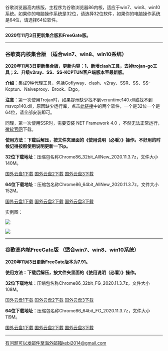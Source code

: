 谷歌浏览器高内核版，主程序为谷歌浏览器86内核，适应于win7、win8、win10系统。如果你的电脑操作系统是32位，请选择32位软件，如果你的电脑操作系统是64位，请选择64位软件。

***

**2020年11月3日更新集合版和FreeGate版。**


***

### 谷歌高内核集合版  （适合win7、win8、win10系统）

**2020年11月3日更新集合版，更新内容：1、新增clash工具，去掉trojan-go工具；2、升级v2ray、SS、SS-KCPTUN客户端版本至最新版。**

**介绍**：集成9种代理工具，包括Goflyway、clash、v2ray、SSR、SS、SS-Kcptun、Naiveproxy、Brook、Etgo。

**注意**：第一次使用Trojan时，如果提示缺少找不到vcruntime140.dll或找不到msvcp140.dll，原因缺少运行库，点击[此链接](https://www.microsoft.com/en-us/download/details.aspx?id=48145)中的两个软件，一个是32位一个是64位，请全部安装即可。

同理，第一次使用SSR时，需要安装 NET Framework 4.0 ，不然无法正常运行，[微软官网](https://www.microsoft.com/zh-cn/download/details.aspx?id=17718)下载。

**使用方法：下载后解压，按文件夹里面的《使用说明（必看）》操作。不好用的时候记得按照使用说明更新一下ip。**

**32位下载地址**：压缩包名称Chrome86_32bit_AllNew_2020.11.3.7z，文件大小140M。

[国外云盘1下载](https://tr61.free4444.xyz/Chrome86_32bit_AllNew_2020.11.3.7z) 
[国外云盘2下载](https://tr51.free4444.xyz/Chrome86_32bit_AllNew_2020.11.3.7z) 
[国外云盘3下载](https://tr71.free4444.xyz/Chrome86_32bit_AllNew_2020.11.3.7z) 

**64位下载地址**：压缩包名称Chrome86_64bit_AllNew_2020.11.3.7z，文件大小152M。

[国外云盘1下载](https://tr61.free4444.xyz/Chrome86_64bit_AllNew_2020.11.3.7z) 
[国外云盘2下载](https://tr51.free4444.xyz/Chrome86_64bit_AllNew_2020.11.3.7z) 
[国外云盘3下载](https://tr71.free4444.xyz/Chrome86_64bit_AllNew_2020.11.3.7z) 

实例图：

![](https://cdn.jsdelivr.net/gh/Alvin9999/pac2/all1.jpg)

![](https://cdn.jsdelivr.net/gh/Alvin9999/pac2/all2.jpg)

***

### 谷歌高内核FreeGate版  （适合win7、win8、win10系统）

**2020年11月3日更新FreeGate版本为7.91。**

**使用方法：下载后解压，按文件夹里面的《使用说明（必看）》操作。**

**32位下载地址**：压缩包名称Chrome86_32bit_FG_2020.11.3.7z，文件大小108M。

[国外云盘1下载](https://tr51.free4444.xyz/Chrome86_32bit_FG_2020.11.3.7z) 
[国外云盘2下载](https://tr61.free4444.xyz/Chrome86_32bit_FG_2020.11.3.7z) 
[国外云盘3下载](https://tr71.free4444.xyz/Chrome86_32bit_FG_2020.11.3.7z) 


**64位下载地址**：压缩包名称Chrome86_64bit_FG_2020.11.3.7z，文件大小119M。

[国外云盘1下载](https://tr51.free4444.xyz/Chrome86_64bit_FG_2020.11.3.7z) 
[国外云盘2下载](https://tr61.free4444.xyz/Chrome86_64bit_FG_2020.11.3.7z) 
[国外云盘3下载](https://tr71.free4444.xyz/Chrome86_64bit_FG_2020.11.3.7z) 

***


有问题可以发邮件至海外邮箱kebi2014@gmail.com